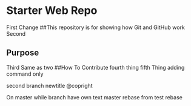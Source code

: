 # Starter Web Repo
First Change
##This repository is for showing how Git and GitHub work
Second
## Purpose
Third Same as two
##How To Contribute
fourth thing
fifth Thing
adding command only

second branch newtitle
@copright

On master while branch have own text
master rebase
from test rebase
